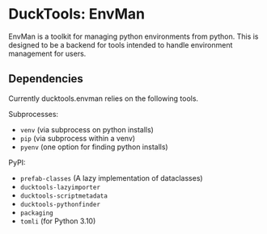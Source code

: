 # DuckTools: EnvMan #

EnvMan is a toolkit for managing python environments from python. This is designed to be
a backend for tools intended to handle environment management for users.

## Dependencies ##

Currently ducktools.envman relies on the following tools.

Subprocesses:
* `venv` (via subprocess on python installs)
* `pip` (via subprocess within a venv)
* `pyenv` (one option for finding python installs)

PyPI: 
* `prefab-classes` (A lazy implementation of dataclasses)
* `ducktools-lazyimporter`
* `ducktools-scriptmetadata`
* `ducktools-pythonfinder`
* `packaging`
* `tomli` (for Python 3.10)
